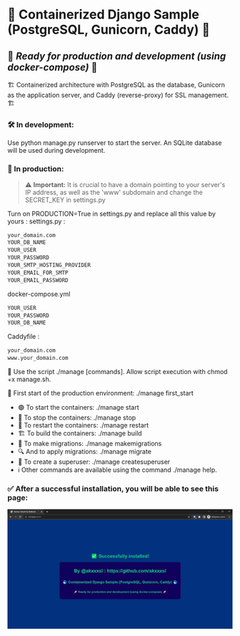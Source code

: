 # 🐳 Containerized Django Sample (PostgreSQL, Gunicorn, Caddy) 🐳
## 🚀 _Ready for production and development (using docker-compose)_ 🚀

🏗️ Containerized architecture with PostgreSQL as the database, Gunicorn as the application server, and Caddy (reverse-proxy) for SSL management. 🏗️

### 🛠️ In development:

Use python manage.py runserver to start the server.
An SQLite database will be used during development.

### 🏢 In production:

> ⚠️ **Important:** It is crucial to have a domain pointing to your server's IP address, as well as the 'www' subdomain and change the SECRET_KEY in settings.py

Turn on PRODUCTION=True in settings.py and replace all this value by yours :
settings.py :
```sh
your_domain.com
YOUR_DB_NAME
YOUR_USER
YOUR_PASSWORD
YOUR_SMTP_HOSTING_PROVIDER
YOUR_EMAIL_FOR_SMTP
YOUR_EMAIL_PASSWORD
```

docker-compose.yml
```sh
YOUR_USER
YOUR_PASSWORD
YOUR_DB_NAME
```

Caddyfile :
```sh
your_domain.com
www.your_domain.com
```

🔧 Use the script ./manage [commands].
Allow script execution with chmod +x manage.sh.

🚦 First start of the production environment: ./manage first_start
- 🟢 To start the containers: ./manage start
- 🔴 To stop the containers: ./manage stop
- 🔁 To restart the containers: ./manage restart
- 🏗️ To build the containers: ./manage build
- 📜 To make migrations: ./manage makemigrations
- 🔍 And to apply migrations: ./manage migrate
- 👑 To create a superuser: ./manage createsuperuser
- ℹ️ Other commands are available using the command ./manage help.

### ✅ After a successful installation, you will be able to see this page:

![Sucessful installation page](successfully_installed.jpg)
